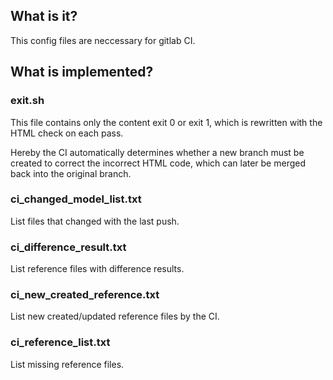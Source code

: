 ## What is it?
This config files are neccessary for gitlab CI.
## What is implemented?


### exit.sh
This file contains only the content exit 0 or exit 1, which is rewritten with the HTML check on each pass. 

Hereby the CI automatically determines whether a new branch must be created to correct the incorrect HTML code, which can later be merged back into the original branch. 

### ci_changed_model_list.txt
List files that changed with the last push. 

### ci_difference_result.txt 
List reference files with difference results.

### ci_new_created_reference.txt
List new created/updated reference files by the CI.

### ci_reference_list.txt
List missing reference files. 



